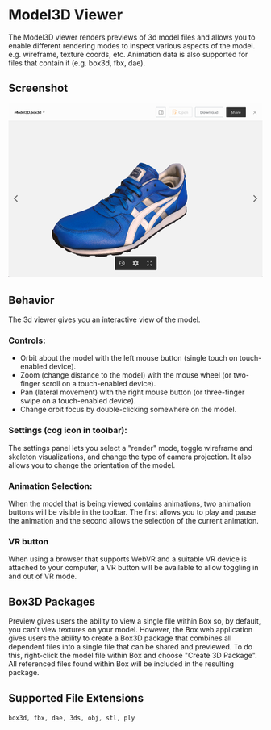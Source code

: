 # Model3D Viewer

The Model3D viewer renders previews of 3d model files and allows you to enable different rendering modes to inspect various aspects of the model. e.g. wireframe, texture coords, etc. Animation data is also supported for files that contain it (e.g. box3d, fbx, dae).

## Screenshot

<img src=./images/model3d.png />

## Behavior

The 3d viewer gives you an interactive view of the model.

### Controls:

* Orbit about the model with the left mouse button (single touch on touch-enabled device).
* Zoom (change distance to the model) with the mouse wheel (or two-finger scroll on a touch-enabled device).
* Pan (lateral movement) with the right mouse button (or three-finger swipe on a touch-enabled device).
* Change orbit focus by double-clicking somewhere on the model.

### Settings (cog icon in toolbar):

The settings panel lets you select a "render" mode, toggle wireframe and skeleton visualizations, and change the type of camera projection. It also allows you to change the orientation of the model.

### Animation Selection:

When the model that is being viewed contains animations, two animation buttons will be visible in the toolbar. The first allows you to play and pause the animation and the second allows the selection of the current animation.

### VR button

When using a browser that supports WebVR and a suitable VR device is attached to your computer, a VR button will be available to allow toggling in and out of VR mode.

## Box3D Packages

Preview gives users the ability to view a single file within Box so, by default, you can't view textures on your model. However, the Box web application gives users the ability to create a Box3D package that combines all dependent files into a single file that can be shared and previewed. To do this, right-click the model file within Box and choose "Create 3D Package". All referenced files found within Box will be included in the resulting package.

## Supported File Extensions

`box3d, fbx, dae, 3ds, obj, stl, ply`

